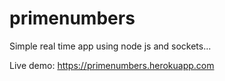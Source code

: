 # primenumbers
Simple real time app using node js and sockets...

Live demo: https://primenumbers.herokuapp.com
